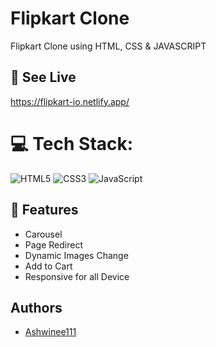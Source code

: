 # Flipkart Clone

Flipkart Clone using HTML, CSS & JAVASCRIPT


## 🚀 See Live

https://flipkart-io.netlify.app/


# 💻 Tech Stack:
![HTML5](https://img.shields.io/badge/html5-%23E34F26.svg?style=for-the-badge&logo=html5&logoColor=white) 
![CSS3](https://img.shields.io/badge/css3-%231572B6.svg?style=for-the-badge&logo=css3&logoColor=white) 
![JavaScript](https://img.shields.io/badge/javascript-%23323330.svg?style=for-the-badge&logo=javascript&logoColor=%23F7DF1E)
## 🚀 Features

- Carousel
- Page Redirect
- Dynamic Images Change
- Add to Cart
- Responsive for all Device


## Authors

- [Ashwinee111](https://github.com/Ashwinee111)
